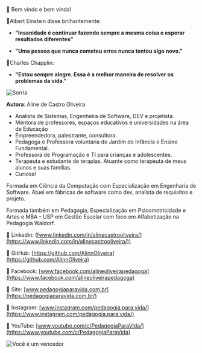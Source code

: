 👋 Bem vindo e bem vinda!

🌱Albert Einstein disse brilhantemente: 

* **“Insanidade é continuar fazendo sempre a mesma coisa e esperar resultados diferentes”**

* **"Uma pessoa que nunca cometeu erros nunca tentou algo novo."**

🌱Charles Chapplin:

* **"Estou sempre alegre. Essa é a melhor maneira de resolver os problemas da vida."**

![Sorria](https://www.azquotes.com/vangogh-image-quotes/45/64/Quotation-Charlie-Chaplin-You-ll-find-that-life-is-still-worthwhile-if-you-45-64-95.jpg)

**Autora**: Aline de Castro Oliveira
* Analista de Sistemas, Engenheira de Software, DEV e projetista.
* Mentora de professores, espaços educativos e universidades na área de Educação
* Empreendedora, palestrante, consultora.
* Pedagoga e Professora voluntária do Jardim de Infância e Ensino Fundamental.
* Professora de Programação e TI para crianças e adolescentes.
* Terapeuta e estudante de terapias. Atuante como terapeuta de meus alunos e suas famílias.
* Curiosa!

Formada em Ciência da Computação com Especialização em Engenharia de Software. 
Atuei em fábricas de software como dev, analista de requisitos e projeto.

Formada também em Pedagogia, Especialização em Psicomotricidade e Artes e 
MBA - USP em Gestão Escolar com foco em Alfabetização na Pedagogia Waldorf.

👀 Linkedin: ([www.linkedin.com/in/alinecastrooliveira/](https://www.linkedin.com/in/alinecastrooliveira/))

👀 GitHub: [https://github.com/AlinnOliveira](https://github.com/AlinnOliveira)

👀 Facebook: [www.facebook.com/alineoliveirapedagoga](https://www.facebook.com/alineoliveirapedagoga)

👀 Site: [www.pedagogiaparavida.com.br](https://pedagogiaparavida.com.br/)

👀 Instagram: [www.instagram.com/pedagogia.para.vida/](https://www.instagram.com/pedagogia.para.vida/)

👀 YouTube: [www.youtube.com/c/PedagogiaParaVida/](https://www.youtube.com/c/PedagogiaParaVida)

![Você é um vencedor](https://1.bp.blogspot.com/-J2rbaeHOhuI/WxsfHIDGPfI/AAAAAAAAE8U/e4KUbX4Uv8MN6ic_9OgNFv-j0t8gFZvQwCLcBGAs/s1600/sol.jpg)
